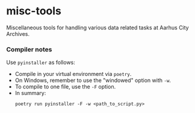 # misc-tools
Miscellaneous tools for handling various data related tasks at Aarhus City Archives.

### Compiler notes
Use `pyinstaller` as follows:

- Compile in your virtual environment via `poetry`. 
- On Windows, remember to use the "windowed" option with `-w`.
- To compile to one file, use the `-F` option.
- In summary: 
    ```pwsh
    poetry run pyinstaller -F -w <path_to_script.py>
    ``` 
